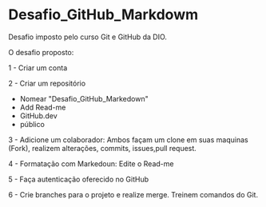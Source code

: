 # Desafio_GitHub_Markdowm
Desafio imposto pelo curso Git e GitHub da DIO. 

O desafio proposto:

1 - Criar um conta 

2 - Criar um repositório
- Nomear "Desafio_GitHub_Markedown"
- Add Read-me
- GitHub.dev
- público

3 - Adicione um colaborador: Ambos façam um clone em suas maquinas (Fork), realizem alterações, commits, issues,pull request.

4 - Formatação com Markedoun: Edite o Read-me

5 - Faça autenticação oferecido no GitHub

6 - Crie branches para o projeto e realize merge. Treinem comandos do Git.


